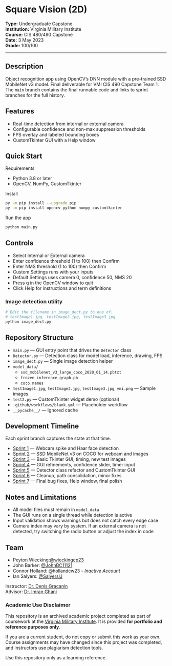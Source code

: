 # Square Vision (2D)

**Type:** Undergraduate Capstone  
**Institution:** Virginia Military Institute  
**Course:** CIS 480/490 Capstone  
**Date:** 3 May 2023  
**Grade:** 100/100  

---

## Description
Object recognition app using OpenCV’s DNN module with a pre-trained SSD MobileNet v3 model. Final deliverable for VMI CIS 490 Capstone Team 1.  
The `main` branch contains the final runnable code and links to sprint branches for the full history.

## Features
- Real-time detection from internal or external camera
- Configurable confidence and non-max suppression thresholds
- FPS overlay and labeled bounding boxes
- CustomTkinter GUI with a Help window

## Quick Start

Requirements
- Python 3.8 or later
- OpenCV, NumPy, CustomTkinter

Install
```bash
py -m pip install --upgrade pip
py -m pip install opencv-python numpy customtkinter
```
Run the app
```bash
python main.py
```

## Controls
- Select Internal or External camera
- Enter confidence threshold (1 to 100) then Confirm
- Enter NMS threshold (1 to 100) then Confirm
- Custom Settings runs with your inputs
- Default Settings uses camera 0, confidence 50, NMS 20
- Press q in the OpenCV window to quit
- Click Help for instructions and term definitions

### Image detection utility
```bash
# Edit the filename in image_dect.py to one of:
# testImage1.jpg, testImage2.jpg, testImage3.jpg
python image_dect.py
```
## Repository Structure

- `main.py` — GUI entry point that drives the `Detector` class  
- `Detector.py` — Detection class for model load, inference, drawing, FPS  
- `image_dect.py` — Single image detection helper  
- `model_data/`
  - `ssd_mobilenet_v3_large_coco_2020_01_14.pbtxt`
  - `frozen_inference_graph.pb`
  - `coco.names`
- `testImage1.jpg`, `testImage2.jpg`, `testImage3.jpg`, `vmi.png` — Sample images  
- `test2.py` — CustomTkinter widget demo (optional)  
- `.github/workflows/blank.yml` — Placeholder workflow  
- `__pycache__/` — Ignored cache  

## Development Timeline

Each sprint branch captures the state at that time.

- [Sprint 1](https://github.com/wieckingcp23/vmi-team1-capstone-squarevision/tree/Sprint-1) — Webcam spike and Haar face detection  
- [Sprint 2](tree/Sprint2) — SSD MobileNet v3 on COCO for webcam and images  
- [Sprint 3](tree/Sprint3) — Basic Tkinter GUI, timing, new test images  
- [Sprint 4](tree/Sprint4) — GUI refinements, confidence slider, timer input  
- [Sprint 5](tree/Sprint5) — Detector class refactor and CustomTkinter GUI  
- [Sprint 6](tree/Sprint6) — Cleanup, path consolidation, minor fixes  
- [Sprint 7](tree/Sprint7) — Final bug fixes, Help window, final polish  

## Notes and Limitations

- All model files must remain in `model_data`  
- The GUI runs on a single thread while detection is active  
- Input validation shows warnings but does not catch every edge case  
- Camera index may vary by system. If an external camera is not detected, try switching the radio button or adjust the index in code  

## Team

- Peyton Wiecking:[@wieckingcp23](https://github.com/wieckingcp23) 
- John Barker: [@JohnBC11121](https://github.com/JohnBC11121)
- Connor Holland: @hollandcw23 - _Inactive Account_
- Ian Salyers: [@SalyersIJ](https://github.com/SalyersIJ)

Instructor: [Dr. Denis Gracanin](https://people.cs.vt.edu/~gracanin/home/Home.html)  
Advisor: [Dr. Imran Ghani](https://www.researchgate.net/profile/Imran-Ghani-2)

### Academic Use Disclaimer
This repository is an archived academic project completed as part of coursework at the [Virginia Military Institute](https://www.vmi.edu/cadet-life/cadet-leadership-and-development/honor-system/). It is provided **for portfolio and reference purposes only**.  

If you are a current student, do not copy or submit this work as your own. Course assignments may have changed since this project was completed, and instructors use plagiarism detection tools.

Use this repository only as a learning reference.
